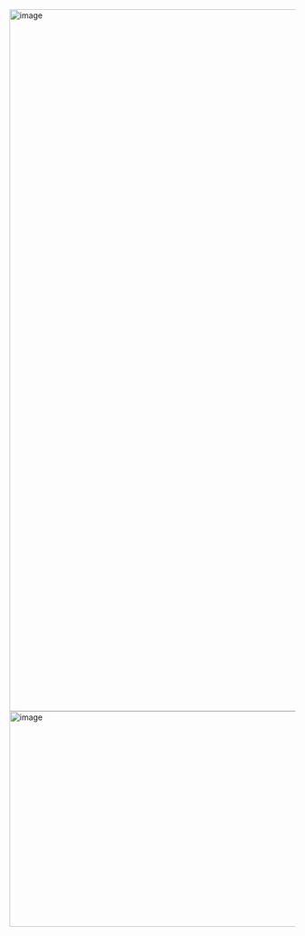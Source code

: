 

<img width="1928" height="1237" alt="image" src="https://github.com/user-attachments/assets/9701f9f9-d9df-40cb-a35b-00f042b0e359" />

<img width="1167" height="380" alt="image" src="https://github.com/user-attachments/assets/ac8d0fc4-43a6-4c01-aeb0-16621e75547b" />



